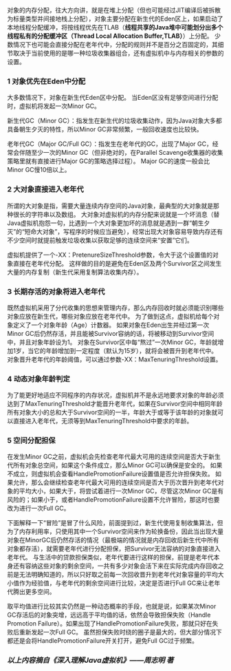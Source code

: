 对象的内存分配，往大方向讲，就是在堆上分配（但也可能经过JIT编译后被拆散为标量类型并间接地栈上分配），对象主要分配在新生代的Eden区上，如果启动了本地线程分配缓冲，将按线程优先在TLAB（**线程共享的Java堆中可能划分出多个线程私有的分配缓冲区（Thread Local Allocation Buffer,TLAB）**）上分配。 少数情况下也可能会直接分配在老年代中，分配的规则并不是百分之百固定的，其细节取决于当前使用的是哪一种垃圾收集器组合，还有虚拟机中与内存相关的参数的设置。

### 1 对象优先在Eden中分配

大多数情况下，对象在新生代Eden区中分配。 当Eden区没有足够空间进行分配时，虚拟机将发起一次Minor GC。

新生代GC（Minor GC）：指发生在新生代的垃圾收集动作，因为Java对象大多都具备朝生夕灭的特性，所以Minor GC非常频繁，一般回收速度也比较快。

老年代GC（Major GC/Full GC）：指发生在老年代的GC，出现了Major GC，经常会伴随至少一次的Minor GC（但非绝对的，在Parallel Scavenge收集器的收集策略里就有直接进行Major GC的策略选择过程）。 Major GC的速度一般会比Minor GC慢10倍以上。

### 2 大对象直接进入老年代

所谓的大对象是指，需要大量连续内存空间的Java对象，最典型的大对象就是那种很长的字符串以及数组。 大对象对虚拟机的内存分配来说就是一个坏消息（替Java虚拟机抱怨一句，比遇到一个大对象更加坏的消息就是遇到一群“朝生夕灭”的“短命大对象”，写程序的时候应当避免），经常出现大对象容易导致内存还有不少空间时就提前触发垃圾收集以获取足够的连续空间来“安置”它们。

虚拟机提供了一个-XX：PretenureSizeThreshold参数，令大于这个设置值的对象直接在老年代分配。 这样做的目的是避免在Eden区及两个Survivor区之间发生大量的内存复制（新生代采用复制算法收集内存）。

### 3 长期存活的对象将进入老年代

既然虚拟机采用了分代收集的思想来管理内存，那么内存回收时就必须能识别哪些对象应放在新生代，哪些对象应放在老年代中。 为了做到这点，虚拟机给每个对象定义了一个对象年龄（Age）计数器。 如果对象在Eden出生并经过第一次Minor GC后仍然存活，并且能被Survivor容纳的话，将被移动到Survivor空间中，并且对象年龄设为1。 对象在Survivor区中每“熬过”一次Minor GC，年龄就增加1岁，当它的年龄增加到一定程度（默认为15岁），就将会被晋升到老年代中。 对象晋升老年代的年龄阈值，可以通过参数-XX：MaxTenuringThreshold设置。

### 4 动态对象年龄判定

为了能更好地适应不同程序的内存状况，虚拟机并不是永远地要求对象的年龄必须达到了MaxTenuringThreshold才能晋升老年代，如果在Survivor空间中相同年龄所有对象大小的总和大于Survivor空间的一半，年龄大于或等于该年龄的对象就可以直接进入老年代，无须等到MaxTenuringThreshold中要求的年龄。

### 5 空间分配担保

在发生Minor GC之前，虚拟机会先检查老年代最大可用的连续空间是否大于新生代所有对象总空间，如果这个条件成立，那么Minor GC可以确保是安全的。 如果不成立，则虚拟机会查看HandlePromotionFailure设置值是否允许担保失败。 如果允许，那么会继续检查老年代最大可用的连续空间是否大于历次晋升到老年代对象的平均大小，如果大于，将尝试着进行一次Minor GC，尽管这次Minor GC是有风险的；如果小于，或者HandlePromotionFailure设置不允许冒险，那这时也要改为进行一次Full GC。

下面解释一下“冒险”是冒了什么风险，前面提到过，新生代使用复制收集算法，但为了内存利用率，只使用其中一个Survivor空间来作为轮换备份，因此当出现大量对象在MinorGC后仍然存活的情况（最极端的情况就是内存回收后新生代中所有对象都存活），就需要老年代进行分配担保，把Survivor无法容纳的对象直接进入老年代。 与生活中的贷款担保类似，老年代要进行这样的担保，前提是老年代本身还有容纳这些对象的剩余空间，一共有多少对象会活下来在实际完成内存回收之前是无法明确知道的，所以只好取之前每一次回收晋升到老年代对象容量的平均大小值作为经验值，与老年代的剩余空间进行比较，决定是否进行Full GC来让老年代腾出更多空间。

取平均值进行比较其实仍然是一种动态概率的手段，也就是说，如果某次Minor GC存活后的对象突增，远远高于平均值的话，依然会导致担保失败（Handle Promotion Failure）。如果出现了HandlePromotionFailure失败，那就只好在失败后重新发起一次Full GC。 虽然担保失败时绕的圈子是最大的，但大部分情况下都还是会将HandlePromotionFailure开关打开，避免Full GC过于频繁。

### _**以上内容摘自《深入理解Java虚拟机》——周志明 著**_



